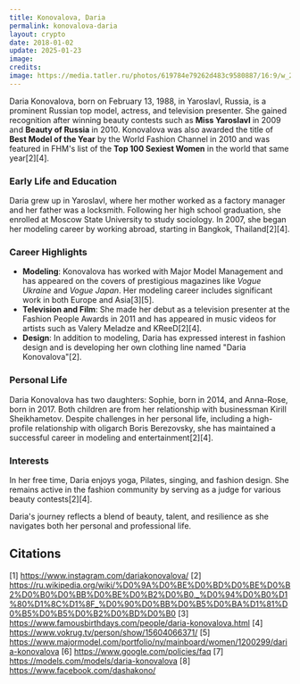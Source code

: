 ```yaml
---
title: Konovalova, Daria
permalink: konovalova-daria
layout: crypto
date: 2018-01-02
update: 2025-01-23
image:
credits:
image: https://media.tatler.ru/photos/619784e79262d483c9580887/16:9/w_2560%2Cc_limit/image-03-02-20-03-04-2-ok-4.jpg
---
```


Daria Konovalova, born on February 13, 1988, in Yaroslavl, Russia, is a prominent Russian top model, actress, and television presenter. She gained recognition after winning beauty contests such as **Miss Yaroslavl** in 2009 and **Beauty of Russia** in 2010. Konovalova was also awarded the title of **Best Model of the Year** by the World Fashion Channel in 2010 and was featured in FHM's list of the **Top 100 Sexiest Women** in the world that same year[2][4].

### Early Life and Education
Daria grew up in Yaroslavl, where her mother worked as a factory manager and her father was a locksmith. Following her high school graduation, she enrolled at Moscow State University to study sociology. In 2007, she began her modeling career by working abroad, starting in Bangkok, Thailand[2][4].

### Career Highlights
- **Modeling**: Konovalova has worked with Major Model Management and has appeared on the covers of prestigious magazines like *Vogue Ukraine* and *Vogue Japan*. Her modeling career includes significant work in both Europe and Asia[3][5].
- **Television and Film**: She made her debut as a television presenter at the Fashion People Awards in 2011 and has appeared in music videos for artists such as Valery Meladze and KReeD[2][4].
- **Design**: In addition to modeling, Daria has expressed interest in fashion design and is developing her own clothing line named "Daria Konovalova"[2].

### Personal Life
Daria Konovalova has two daughters: Sophie, born in 2014, and Anna-Rose, born in 2017. Both children are from her relationship with businessman Kirill Sheikhametov. Despite challenges in her personal life, including a high-profile relationship with oligarch Boris Berezovsky, she has maintained a successful career in modeling and entertainment[2][4].

### Interests
In her free time, Daria enjoys yoga, Pilates, singing, and fashion design. She remains active in the fashion community by serving as a judge for various beauty contests[2][4].

Daria's journey reflects a blend of beauty, talent, and resilience as she navigates both her personal and professional life.

## Citations

[1] https://www.instagram.com/dariakonovalova/
[2] https://ru.wikipedia.org/wiki/%D0%9A%D0%BE%D0%BD%D0%BE%D0%B2%D0%B0%D0%BB%D0%BE%D0%B2%D0%B0,_%D0%94%D0%B0%D1%80%D1%8C%D1%8F_%D0%90%D0%BB%D0%B5%D0%BA%D1%81%D0%B5%D0%B5%D0%B2%D0%BD%D0%B0
[3] https://www.famousbirthdays.com/people/daria-konovalova.html
[4] https://www.vokrug.tv/person/show/15604066371/
[5] https://www.majormodel.com/portfolio/ny/mainboard/women/1200299/daria-konovalova
[6] https://www.google.com/policies/faq
[7] https://models.com/models/daria-konovalova
[8] https://www.facebook.com/dashakono/
